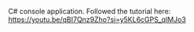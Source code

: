 C# console application. Followed the tutorial here: https://youtu.be/qBI7Qnz9Zho?si=y5KL6cGPS_qlMJo3
